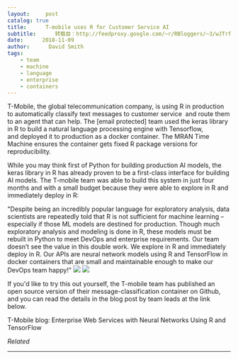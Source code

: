 ```yaml
---
layout:     post
catalog: true
title:      T-mobile uses R for Customer Service AI
subtitle:      转载自：http://feedproxy.google.com/~r/RBloggers/~3/wJTrfuyxbp0/
date:      2018-11-09
author:      David Smith
tags:
    - team
    - machine
    - language
    - enterprise
    - containers
---
```







T-Mobile, the global telecommunication company, is using R in production to automatically classify text messages to customer service  and route them to an agent that can help. The [email protected] team used the keras library in R to build a natural language processing engine with Tensorflow, and deployed it to production as a docker container. The MRAN Time Machine ensures the container gets fixed R package versions for reproducibility. 

While you may think first of Python for building production AI models, the keras library in R has already proven to be a first-class interface for building AI models. The T-mobile team was able to build this system in just four months and with a small budget because they were able to explore in R and immediately deploy in R:

> 
"Despite being an incredibly popular language for exploratory analysis, data scientists are repeatedly told that R is not sufficient for machine learning – especially if those ML models are destined for production. Though much exploratory analysis and modeling is done in R, these models must be rebuilt in Python to meet DevOps and enterprise requirements. Our team doesn’t see the value in this double work. We explore in R and immediately deploy in R. Our APIs are neural network models using R and TensorFlow in docker containers that are small and maintainable enough to make our DevOps team happy!"
![](https://a4.typepad.com/6a0105360ba1c6970c022ad3791224200c-200wi)
![](https://a4.typepad.com/6a0105360ba1c6970c022ad3791224200c-200wi)



If you'd like to try this out yourself, the T-mobile team has published an open source version of their message-classification container on Github, and you can read the details in the blog post by team leads at the link below.

T-Mobile blog: Enterprise Web Services with Neural Networks Using R and TensorFlow


*Related*








---
